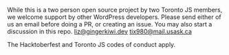 
While this is a two person open source project by two Toronto JS members, we welcome support by other WordPress developers. Please send either of us an email before doing a PR, or creating an issue. You may also start a discussion in this repo.
liz@gingerkiwi.dev
tix980@mail.usask.ca

The Hacktoberfest and Toronto JS codes of conduct apply.
